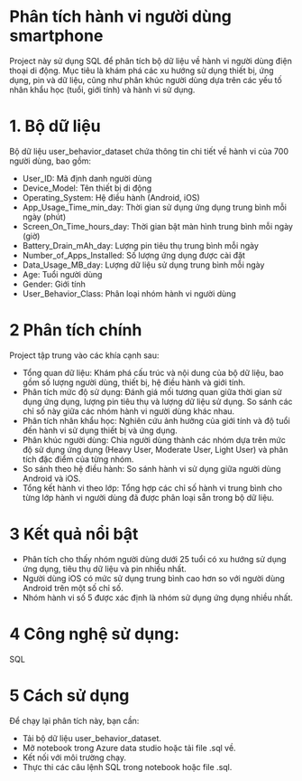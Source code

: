 # Phân tích hành vi người dùng smartphone
   
Project này sử dụng SQL để phân tích bộ dữ liệu về hành vi người dùng điện thoại di động. Mục tiêu là khám phá các xu hướng sử dụng thiết bị, ứng dụng, pin và dữ liệu, cũng như phân khúc người dùng dựa trên các yếu tố nhân khẩu học (tuổi, giới tính) và hành vi sử dụng.

# 1. Bộ dữ liệu

Bộ dữ liệu user_behavior_dataset chứa thông tin chi tiết về hành vi của 700 người dùng, bao gồm:
- User_ID: Mã định danh người dùng
- Device_Model: Tên thiết bị di động
- Operating_System: Hệ điều hành (Android, iOS)
- App_Usage_Time_min_day: Thời gian sử dụng ứng dụng trung bình mỗi ngày (phút)
- Screen_On_Time_hours_day: Thời gian bật màn hình trung bình mỗi ngày (giờ)
- Battery_Drain_mAh_day: Lượng pin tiêu thụ trung bình mỗi ngày
- Number_of_Apps_Installed: Số lượng ứng dụng được cài đặt
- Data_Usage_MB_day: Lượng dữ liệu sử dụng trung bình mỗi ngày
- Age: Tuổi người dùng
- Gender: Giới tính
- User_Behavior_Class: Phân loại nhóm hành vi người dùng

# 2 Phân tích chính

Project tập trung vào các khía cạnh sau:
- Tổng quan dữ liệu: Khám phá cấu trúc và nội dung của bộ dữ liệu, bao gồm số lượng người dùng, thiết bị, hệ điều hành và giới tính.
- Phân tích mức độ sử dụng: Đánh giá mối tương quan giữa thời gian sử dụng ứng dụng, lượng pin tiêu thụ và lượng dữ liệu sử dụng. So sánh các chỉ số này giữa các nhóm hành vi người dùng khác nhau.
- Phân tích nhân khẩu học: Nghiên cứu ảnh hưởng của giới tính và độ tuổi đến hành vi sử dụng thiết bị và ứng dụng.
- Phân khúc người dùng: Chia người dùng thành các nhóm dựa trên mức độ sử dụng ứng dụng (Heavy User, Moderate User, Light User) và phân tích đặc điểm của từng nhóm.
- So sánh theo hệ điều hành: So sánh hành vi sử dụng giữa người dùng Android và iOS.
- Tổng kết hành vi theo lớp: Tổng hợp các chỉ số hành vi trung bình cho từng lớp hành vi người dùng đã được phân loại sẵn trong bộ dữ liệu.

# 3 Kết quả nổi bật
- Phân tích cho thấy nhóm người dùng dưới 25 tuổi có xu hướng sử dụng ứng dụng, tiêu thụ dữ liệu và pin nhiều nhất.
- Người dùng iOS có mức sử dụng trung bình cao hơn so với người dùng Android trên một số chỉ số.
- Nhóm hành vi số 5 được xác định là nhóm sử dụng ứng dụng nhiều nhất.

# 4 Công nghệ sử dụng:
SQL 

# 5 Cách sử dụng

Để chạy lại phân tích này, bạn cần:
- Tải bộ dữ liệu user_behavior_dataset.
- Mở notebook trong Azure data studio hoặc tải file .sql về.
- Kết nối với môi trường chạy.
- Thực thi các câu lệnh SQL trong notebook hoặc file .sql.
